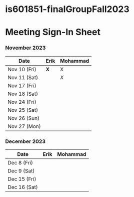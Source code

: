 # is601851-finalGroupFall2023

# Meeting Sign-In Sheet

<!-- step 5, making a change -->
<!-- Re do commit -->
<!-- Re do commit 3-->


### November 2023

| Date        | Erik | Mohammad | 
|-------------|-----------|-----------|
| Nov 10 (Fri)|    __X__       |     X     |
| Nov 11 (Sat)|           |     *X*     |
| Nov 17 (Fri)|           |           |
| Nov 18 (Sat)|           |           | 
| Nov 24 (Fri)|           |           | 
| Nov 25 (Sat)|           |           |  
| Nov 26 (Sun)|           |           | 
| Nov 27 (Mon)|           |           | 

### December 2023

| Date        | Erik| Mohammad | 
|-------------|-----------|-----------|                 
| Dec 8 (Fri) |           |           |           
| Dec 9 (Sat)  |           |           |       
| Dec 15 (Fri) |           |           |           
| Dec 16 (Sat) |           |           | 
